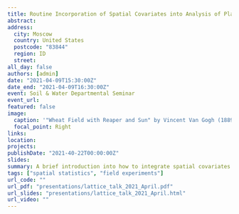 ```yaml
---
title: Routine Incorporation of Spatial Covariates into Analysis of Planned Field Experiments
abstract: 
address:
  city: Moscow
  country: United States
  postcode: "83844"
  region: ID
  street: 
all_day: false
authors: [admin]
date: "2021-04-09T15:30:00Z"
date_end: "2021-04-09T16:30:00Z"
event: Soil & Water Departmental Seminar
event_url: 
featured: false
image:
  caption: '"Wheat Field with Reaper and Sun" by Vincent Van Gogh (1889)'
  focal_point: Right
links:
location: 
projects:
publishDate: "2021-40-22T00:00:00Z"
slides: 
summary: A brief introduction into how to integrate spatial covariates into ANOVA-based analysis of field trials laid out in a lattice pattern.
tags: ["spatial statistics", "field experiments"]
url_code: ""
url_pdf: "presentations/lattice_talk_2021_April.pdf"
url_slides: "presentations/lattice_talk_2021_April.html"
url_video: ""
---
```





